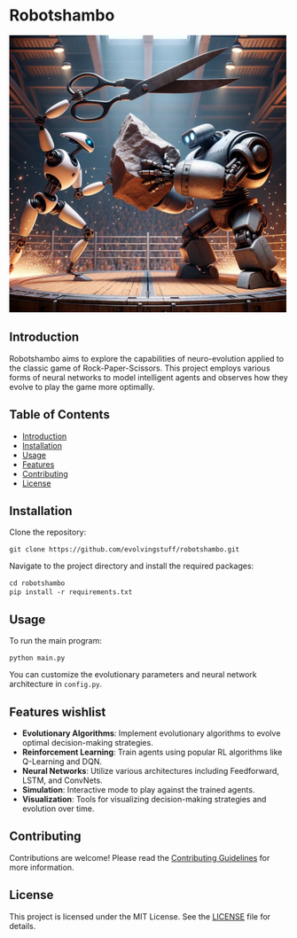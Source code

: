 # Robotshambo

<img src="images/robotshambo.png" width="500" height="500">

## Introduction
Robotshambo aims to explore the capabilities of neuro-evolution applied to the classic game of Rock-Paper-Scissors. This project employs various forms of neural networks to model intelligent agents and observes how they evolve to play the game more optimally.

## Table of Contents
- [Introduction](#introduction)
- [Installation](#installation)
- [Usage](#usage)
- [Features](#features)
- [Contributing](#contributing)
- [License](#license)

## Installation

Clone the repository:

```
git clone https://github.com/evolvingstuff/robotshambo.git
```

Navigate to the project directory and install the required packages:

```
cd robotshambo
pip install -r requirements.txt
```

## Usage

To run the main program:

```
python main.py
```

You can customize the evolutionary parameters and neural network architecture in `config.py`.

## Features wishlist

- **Evolutionary Algorithms**: Implement evolutionary algorithms to evolve optimal decision-making strategies.
- **Reinforcement Learning**: Train agents using popular RL algorithms like Q-Learning and DQN.
- **Neural Networks**: Utilize various architectures including Feedforward, LSTM, and ConvNets.
- **Simulation**: Interactive mode to play against the trained agents.
- **Visualization**: Tools for visualizing decision-making strategies and evolution over time.

## Contributing

Contributions are welcome! Please read the [Contributing Guidelines](CONTRIBUTING.md) for more information.

## License

This project is licensed under the MIT License. See the [LICENSE](LICENSE) file for details.

